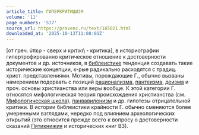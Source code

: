 ```yaml
---
article_title: ГИПЕРКРИТИЦИЗМ
volume: '11'
page_numbers: '517'
source_url: https://pravenc.ru/text/165021.html
downloaded_at: '2025-10-13T11:08:01Z'
---
```


[от греч. ὑπερ - сверх и κριτική - критика], в историографии гипертрофированно критическое отношение к достоверности документов и др. источников, в [библеистике](https://pravenc.ru/text/библеистике.html) тенденция создавать такие исторические концепции, к-рые радикально расходятся с традиц. христ. представлениями. Мотивы, порождающие Г., обычно вызваны намерением подорвать с позиций [рационализма](https://pravenc.ru/text/рационализма.html), [пантеизма](https://pravenc.ru/text/пантеизма.html), [деизма](https://pravenc.ru/text/деизма.html) и проч. основы христианства или веры вообще. К этой категории Г. относятся мифологическая теория происхождения христианства (см. [Мифологическая школа](<https://pravenc.ru/text/Мифологическая школа.html>)), [панвавилонизм](https://pravenc.ru/text/панвавилонизм.html) и др. гипотезы отрицательной критики. В истории библеистики крайности Г. обычно сменяются более умеренными взглядами, нередко под влиянием археологических открытий (это относится прежде всего к вопросу о достоверности сказаний [Пятикнижия](https://pravenc.ru/text/Пятикнижие.html) и исторических книг ВЗ).
